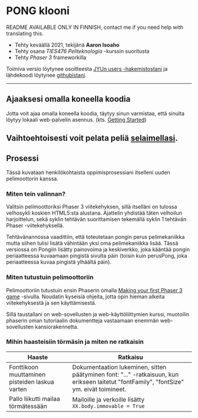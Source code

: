 # PONG klooni
README AVAILABLE ONLY IN FINNISH, contact me if you need help with translating this.
- Tehty keväällä 2021, tekijänä **Aaron Isoaho**
- Tehty osana *TIES476 Peliteknologia* -kurssin suoritusta
- Tehty *Phaser 3* frameworkilla


Toimiva versio löytynee osoitteesta [JYUn users -hakemistostani](http://users.jyu.fi/~aakaneis/TIES476/pong/) ja lähdekoodi löytynee [githubistani](http://github.com).

-------------
## Ajaaksesi omalla koneella koodia
Jotta voit ajaa omalla koneella koodia, täytyy sinun varmistaa, että sinulta löytyy lokaali web-palvelin asennus. (kts. [Getting Started](http://phaser.io/tutorials/getting-started)) 

Vaihtoehtoisesti voit pelata peliä [selaimellasi](http://users.jyu.fi/~aakaneis/TIES476/pong/index.html).
-------------
## Prosessi
Tässä kuvataan henkilökohtaista oppimisprosessiani itselleni uuden pelimoottorin kanssa.
### Miten tein valinnan?
Valitsin pelimoottoriksi Phaser 3 viitekehyksen, sillä itselläni on tulossa velhosykli koskien HTML5:sta alustana. Ajattelin yhdistää täten velhoilun harjoittelun, sekä syklin tehtävän suorittamisen tekemällä syklin 1 tehtävän Phaser -viitekehyksellä.

Tehtävänannossa vaadittiin, että toteutetaan pongin perus pelimekaniikka mutta siihen tulisi lisätä vähintään yksi oma pelimekaniikka lisää. Tässä versiossa on Pongiin lisätty painovoima ja keskiverkko, joka kääntää pongin periaatteessa kuvaamaan pingistä sivulta päin (toisin kuin perusPong, joka periaatteessa kuvaa pingistä ylhäältä päin). 
### Miten tutustuin pelimoottoriin
Pelimoottoriin tutustuin ensin Phaserin omalla [Making your first Phaser 3 game](http://phaser.io/tutorials/making-your-first-phaser-3-game/part1) -sivulla. Noudatin kyseisiä ohjeita, jotta opin hieman alkeita viitekehyksestä ja sen käyttämisestä. 

Sillä taustallani on web-sovellusten ja web-käyttöliittymien kurssi, muotoilin phaserin oman tutoriaalin dokumentteja vastaamaan enemmän web-sovellusten kansiorakennetta. 
### Mihin haasteisiin törmäsin ja miten ne ratkaisin
| Haaste | Ratkaisu |
|--------|----------|
| Fonttikoon muuttaminen pisteiden laskua varten | Dokumentaation lukeminen, sitten päätyminen font: "..." -ratkaisuun, kun erikseen laitetut "fontFamily", "fontSize" ym. eivät toimineet. |
| Pallo liikutti mailaa törmätessään | Mailoille ja verkoille lisätty ```XX.body.immovable = True``` |
